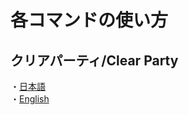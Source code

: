 # 各コマンドの使い方
## クリアパーティ/Clear Party
・[日本語](Help/ClearParty/HelpClearPartyJP.md)<br>
・[English](Help/ClearParty/HelpClearPartyEN.md)<br>